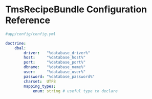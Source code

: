 TmsRecipeBundle Configuration Reference
=======================================

```yml
#app/config/config.yml

doctrine:
    dbal:
        driver:   "%database_driver%"
        host:     "%database_host%"
        port:     "%database_port%"
        dbname:   "%database_name%"
        user:     "%database_user%"
        password: "%database_password%"
        charset:  UTF8
        mapping_types:
            enum: string # useful type to declare
```
